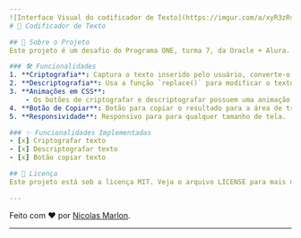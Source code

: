 ```yaml
---
![Interface Visual do codificador de Texto](https://imgur.com/a/xyR3zRs)
# 🔐 Codificador de Texto

## 🎯 Sobre o Projeto
Este projeto é um desafio do Programa ONE, turma 7, da Oracle + Alura. O objetivo é criar uma aplicação que codifica e decodifica textos. Inicialmente, desenvolvi o layout utilizando HTML e CSS, garantindo que o design fosse responsivo para dispositivos móveis. Em seguida, com a ajuda de media queries, tornei a aplicação adaptável a diferentes resoluções de tela. Para telas maiores, adicionei um ícone em SVG na área de output, conforme solicitado no design do Figma, o que não apresentou grandes dificuldades.

### 🛠 Funcionalidades
1. **Criptografia**: Captura o texto inserido pelo usuário, converte-o em uma lista de caracteres e substitui as letras de acordo com a codificação do desafio, exibindo o resultado no campo de output.
2. **Descriptografia**: Usa a função `replace()` para modificar o texto e reverter a codificação, apresentando o texto original no output.
3. **Animações em CSS**: 
    - Os botões de criptografar e descriptografar possuem uma animação ao passar o mouse.
4. **Botão de Copiar**: Botão para copiar o resultado para a área de transferência.
5. **Responsividade**: Responsivo para para qualquer tamanho de tela.

### ✨ Funcionalidades Implementadas
- [x] Criptografar texto
- [x] Descriptografar texto
- [x] Botão copiar texto

## 📝 Licença
Este projeto está sob a licença MIT. Veja o arquivo LICENSE para mais detalhes.

---
```


Feito com ❤️ por [Nicolas Marlon](https://github.com/nicolas-marlon).

---
